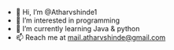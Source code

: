 - 👋 Hi, I’m @Atharvshinde1
- 👀 I’m interested in programming 
- 🌱 I’m currently learning Java & python
- 📫 Reach me at mail.atharvshinde@gmail.com

<!---
Atharvshinde1/Atharvshinde1 is a ✨ special ✨ repository because its `README.md` (this file) appears on your GitHub profile.
You can click the Preview link to take a look at your changes.
--->
